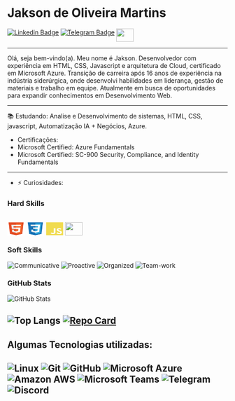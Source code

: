 # Jakson de Oliveira Martins

[![Linkedin Badge](https://img.shields.io/badge/-LinkedIn-blue?style=for-the-badge&logo=Linkedin&logoColor=white&https://www.linkedin.com/in/jaksondeoliveiramartins/)](https://www.linkedin.com/in/jaksondeoliveiramartins/)
[![Telegram Badge](https://img.shields.io/badge/-Telegram-1ca0f1?style=for-the-badge&labelColor=1ca0f1&logo=telegram&logoColor=white&link=https://telegram.me/jaksonoliveira)](https://telegram.me/jaksonoliveira)
[<img align="top" height="30" width="40" src="https://e7.pngegg.com/pngimages/911/648/png-clipart-github-repository-computer-icons-logo-github-blue-git-thumbnail.png"/>](https://jaksondeoliveiramartins.github.io/project-one-piece/)

    

---

  

Olá, seja bem-vindo(a). Meu nome é Jakson. Desenvolvedor com experiência em HTML, CSS, Javascript e arquitetura de Cloud, certificado em Microsoft Azure. Transição de carreira após 16 anos de experiência na indústria siderúrgica, onde desenvolvi habilidades em liderança, gestão de materiais e trabalho em equipe. Atualmente em busca de oportunidades para expandir conhecimentos em Desenvolvimento Web.

----
📚 Estudando: Analise e Desenvolvimento de sistemas, HTML, CSS, javascript, Automatização IA + Negócios, Azure.
- Certificações:
- Microsoft Certified: Azure Fundamentals
- Microsoft Certified: SC-900 Security, Compliance, and Identity Fundamentals

----
- ⚡ Curiosidades:


### Hard Skills
<div style="display: inline_block"><br>
    <img align="center" alt="HTML" height="30" width="40" src="https://raw.githubusercontent.com/devicons/devicon/master/icons/html5/html5-original.svg">
    <img align="center" alt="CSS" height="30" width="40" src="https://raw.githubusercontent.com/devicons/devicon/master/icons/css3/css3-original.svg">
    <img align="center" alt="Js" height="30" width="40" src="https://raw.githubusercontent.com/devicons/devicon/master/icons/javascript/javascript-plain.svg">
    <img  align="center" height="30" width="40" src="https://cdn.jsdelivr.net/gh/devicons/devicon@latest/icons/azure/azure-original.svg"/>
</div>
 
    
  
          
  
 


### Soft Skills
![Communicative](https://img.shields.io/badge/Communicative-red)
![Proactive](https://img.shields.io/badge/Proactive-blue)
![Organized](https://img.shields.io/badge/Organized-red)
![Team-work](https://img.shields.io/badge/Team%20Work-red)





### GitHub Stats
![GitHub Stats](https://github-readme-stats.vercel.app/api?username=jaksondeoliveiramartins&theme=transparent&bg_color=000&border_color=30A3DC&show_icons=true&icon_color=30A3DC&title_color=blue&text_color=fff)

![Top Langs](https://github-readme-stats-git-masterrstaa-rickstaa.vercel.app/api/top-langs/?username=jaksondeoliveiramartins&bg_color=000&border_color=30A3DC&title_color=E94D5F&text_color=FFF)
[![Repo Card](https://github-readme-stats.vercel.app/api/pin/?username=jaksondeoliveiramartins&repo=dio-lab-open-source&bg_color=000&border_color=30A3DC&show_icons=true&icon_color=30A3DC&title_color=E94D5F&text_color=FFF)](https://github.com/jaksondeoliveiramartins/fsc-labs-simple-finance.git)
----
 
  ## Algumas Tecnologias utilizadas:

  ![Linux](https://img.shields.io/badge/-Linux-16C60C?style=for-the-badge&logo=linux&logoColor=white)
  ![Git](https://img.shields.io/badge/-Git-F1502F?style=for-the-badge&logo=git&logoColor=white)
  ![GitHub](https://img.shields.io/badge/-GitHub-lightgrey?style=for-the-badge&logo=github&logoColor=black)
  ![Microsoft Azure](https://img.shields.io/badge/-Microsof%20Azure-008AD7?style=for-the-badge&logo=windows&logoColor=white)
  ![Amazon AWS](https://img.shields.io/badge/-AWS-black?style=for-the-badge&logo=amazon-aws&logoColor=FF9900)
  ![Microsoft Teams](https://img.shields.io/badge/-Microsoft%20Teams%20-464EB8?style=for-the-badge&logo=microsoft-teams&logoColor=white)
  ![Telegram](https://img.shields.io/badge/-Telegram-blue?style=for-the-badge&logo=telegram&logoColor=white)
  ![Discord](https://img.shields.io/badge/-Discord-7289da?style=for-the-badge&logo=discord&logoColor=white)
---  





